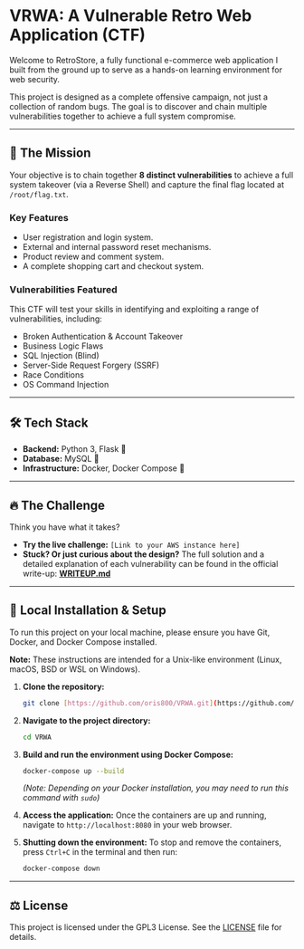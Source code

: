 # VRWA: A Vulnerable Retro Web Application (CTF)

Welcome to RetroStore, a fully functional e-commerce web application I built from the ground up to serve as a hands-on learning environment for web security.

This project is designed as a complete offensive campaign, not just a collection of random bugs. The goal is to discover and chain multiple vulnerabilities together to achieve a full system compromise.

---

## 🎯 The Mission

Your objective is to chain together **8 distinct vulnerabilities** to achieve a full system takeover (via a Reverse Shell) and capture the final flag located at `/root/flag.txt`.

### Key Features
* User registration and login system.
* External and internal password reset mechanisms.
* Product review and comment system.
* A complete shopping cart and checkout system.

### Vulnerabilities Featured
This CTF will test your skills in identifying and exploiting a range of vulnerabilities, including:
* Broken Authentication & Account Takeover
* Business Logic Flaws
* SQL Injection (Blind)
* Server-Side Request Forgery (SSRF)
* Race Conditions
* OS Command Injection

---

## 🛠️ Tech Stack

* **Backend:** Python 3, Flask 🐍
* **Database:** MySQL 🐘
* **Infrastructure:** Docker, Docker Compose 🐋

---

## 🔥 The Challenge

Think you have what it takes?

* **Try the live challenge:** `[Link to your AWS instance here]`
* **Stuck? Or just curious about the design?** The full solution and a detailed explanation of each vulnerability can be found in the official write-up:
    **[WRITEUP.md](WRITEUP.md)**

---

## 🚀 Local Installation & Setup

To run this project on your local machine, please ensure you have Git, Docker, and Docker Compose installed.

**Note:** These instructions are intended for a Unix-like environment (Linux, macOS, BSD or WSL on Windows).

1.  **Clone the repository:**
    ```bash
    git clone [https://github.com/oris800/VRWA.git](https://github.com/oris800/VRWA.git)
    ```

2.  **Navigate to the project directory:**
    ```bash
    cd VRWA
    ```

3.  **Build and run the environment using Docker Compose:**
    ```bash
    docker-compose up --build
    ```
    *(Note: Depending on your Docker installation, you may need to run this command with `sudo`)*

4.  **Access the application:**
    Once the containers are up and running, navigate to `http://localhost:8080` in your web browser.

5.  **Shutting down the environment:**
    To stop and remove the containers, press `Ctrl+C` in the terminal and then run:
    ```bash
    docker-compose down
    ```

---

## ⚖️ License

This project is licensed under the GPL3 License. See the [LICENSE](LICENSE) file for details.

